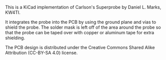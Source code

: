 This is a KiCad implementation of Carlson's Superprobe by Daniel L. Marks, KW4TI.

It integrates the probe into the PCB by using the ground plane and vias to shield the probe.  The solder mask is left off of the area around the probe so that the probe can be taped over with copper or aluminum tape for extra shielding.

The PCB design is distributed under the Creative Commons Shared Alike Attribution (CC-BY-SA 4.0) license.
